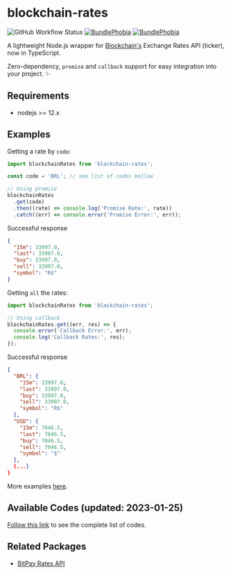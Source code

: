 # blockchain-rates

![GitHub Workflow Status](https://img.shields.io/github/actions/workflow/status/colkito/blockchain-rates/npm-publish.yml?style=flat-square)
[![BundlePhobia](https://img.shields.io/bundlephobia/min/blockchain-rates.svg?style=flat-square)](https://bundlephobia.com/result?p=blockchain-rates)
[![BundlePhobia](https://img.shields.io/bundlephobia/minzip/blockchain-rates.svg?style=flat-square)](https://bundlephobia.com/result?p=blockchain-rates)

A lightweight Node.js wrapper for [Blockchain's](https://blockchain.info/ticker) Exchange Rates API (ticker), now in TypeScript.

Zero-dependency, `promise` and `callback` support for easy integration into your project. ✨

## Requirements

- nodejs >= 12.x

## Examples

Getting a rate by `code`:

```js
import blockchainRates from 'blockchain-rates';

const code = 'BRL'; // see list of codes bellow

// Using promise
blockchainRates
  .get(code)
  .then((rate) => console.log('Promise Rate:', rate))
  .catch((err) => console.error('Promise Error:', err));
```

Successful response

```json
{
  "15m": 33997.0,
  "last": 33997.0,
  "buy": 33997.0,
  "sell": 33997.0,
  "symbol": "R$"
}
```

Getting `all` the rates:

```js
import blockchainRates from 'blockchain-rates';

// Using callback
blockchainRates.get((err, res) => {
  console.error('Callback Error:', err);
  console.log('Callback Rates:', res);
});
```

Successful response

```json
{
  "BRL": {
    "15m": 33997.0,
    "last": 33997.0,
    "buy": 33997.0,
    "sell": 33997.0,
    "symbol": "R$"
  },
  "USD": {
    "15m": 7046.5,
    "last": 7046.5,
    "buy": 7046.5,
    "sell": 7046.5,
    "symbol": "$"
  },
  {...}
}
```

More examples [here](example/rates-example.js).

## Available Codes (updated: 2023-01-25)

[Follow this link](CODES.md) to see the complete list of codes.

## Related Packages

- [BitPay Rates API](https://npmjs.com/bitpay-rates)
